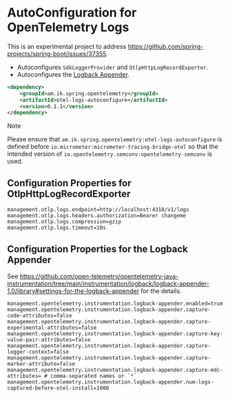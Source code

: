 # AutoConfiguration for OpenTelemetry Logs

This is an experimental project to address https://github.com/spring-projects/spring-boot/issues/37355.

* Autoconfigures `SdkLoggerProvider` and `OtlpHttpLogRecordExporter`.
* Autoconfigures the [Logback Appender](https://github.com/open-telemetry/opentelemetry-java-instrumentation/tree/main/instrumentation/logback/logback-appender-1.0/library).

```xml
<dependency>
	<groupId>am.ik.spring.opentelemetry</groupId>
	<artifactId>otel-logs-autoconfigure</artifactId>
	<version>0.1.1</version>
</dependency>
```
> [!NOTE]
> Please ensure that `am.ik.spring.opentelemetry:otel-logs-autoconfigure` is defined before `io.micrometer:micrometer-tracing-bridge-otel` so that the intended version of `io.opentelemetry.semconv:opentelemetry-semconv` is used.

## Configuration Properties for OtlpHttpLogRecordExporter

```properties
management.otlp.logs.endpoint=http://localhost:4318/v1/logs
management.otlp.logs.headers.authorization=Bearer changeme
management.otlp.logs.compression=gzip
management.otlp.logs.timeout=10s
```

## Configuration Properties for the Logback Appender

See https://github.com/open-telemetry/opentelemetry-java-instrumentation/tree/main/instrumentation/logback/logback-appender-1.0/library#settings-for-the-logback-appender for the details.

```properties
management.opentelemetry.instrumentation.logback-appender.enabled=true
management.opentelemetry.instrumentation.logback-appender.capture-code-attributes=false
management.opentelemetry.instrumentation.logback-appender.capture-experimental-attributes=false
management.opentelemetry.instrumentation.logback-appender.capture-key-value-pair-attributes=false
management.opentelemetry.instrumentation.logback-appender.capture-logger-context=false
management.opentelemetry.instrumentation.logback-appender.capture-marker-attribute=false
management.opentelemetry.instrumentation.logback-appender.capture-mdc-attributes= # comma-separated names or `*`
management.opentelemetry.instrumentation.logback-appender.num-logs-captured-before-otel-install=1000
```
